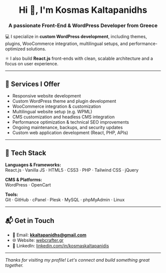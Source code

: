 <h1 align="center">Hi 👋, I'm Kosmas Kaltapanidhs</h1>
<h3 align="center">A passionate Front-End & WordPress Developer from Greece</h3>

💻 I specialize in **custom WordPress development**, including themes, plugins, WooCommerce integration, multilingual setups, and performance-optimized solutions. 

⚛️ I also build **React.js** front-ends with clean, scalable architecture and a focus on user experience.  

---

## 🔧 Services I Offer

- Responsive website development  
- Custom WordPress theme and plugin development  
- WooCommerce integration & customization  
- Multilingual website setup (e.g. WPML)  
- CMS customization and headless CMS integration  
- Performance optimization & technical SEO improvements  
- Ongoing maintenance, backups, and security updates  
- Custom web application development (React, PHP, APIs)

---

## 🧰 Tech Stack

**Languages & Frameworks:**  
React.js · Vanilla JS · HTML5 · CSS3 · PHP · Tailwind CSS · jQuery  

**CMS & Platforms:**  
WordPress · OpenCart  

**Tools:**  
Git · GitHub · cPanel · Plesk · MySQL · phpMyAdmin · Linux  

---

## 📬 Get in Touch

- 📧 Email: **kkaltapanidhs@gmail.com**  
- 🌐 Website: [webcrafter.gr](https://webcrafter.gr)  
- 💼 LinkedIn: [linkedin.com/in/kosmaskaltapanidis](https://linkedin.com/in/kosmaskaltapanidis)

---

_Thanks for visiting my profile! Let's connect and build something great together._
